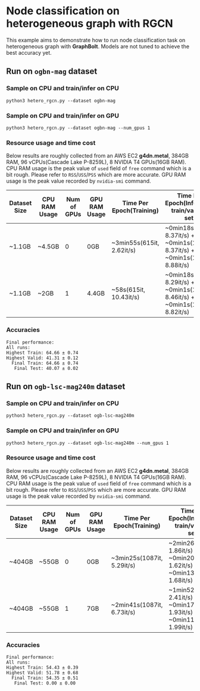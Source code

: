 # Node classification on heterogeneous graph with RGCN

This example aims to demonstrate how to run node classification task on heterogeneous graph with **GraphBolt**. Models are not tuned to achieve the best accuracy yet.

## Run on `ogbn-mag` dataset

### Sample on CPU and train/infer on CPU
```
python3 hetero_rgcn.py --dataset ogbn-mag
```

### Sample on CPU and train/infer on GPU
```
python3 hetero_rgcn.py --dataset ogbn-mag --num_gpus 1
```

### Resource usage and time cost
Below results are roughly collected from an AWS EC2 **g4dn.metal**, 384GB RAM, 96 vCPUs(Cascade Lake P-8259L), 8 NVIDIA T4 GPUs(16GB RAM). CPU RAM usage is the peak value of `used` field of `free` command which is a bit rough. Please refer to `RSS`/`USS`/`PSS` which are more accurate. GPU RAM usage is the peak value recorded by `nvidia-smi` command.

| Dataset Size | CPU RAM Usage | Num of GPUs | GPU RAM Usage | Time Per Epoch(Training) | Time Per Epoch(Inference: train/val/test set)      |
| ------------ | ------------- | ----------- | ---------- | --------- | ---------------------------    |
| ~1.1GB       | ~4.5GB        | 0           |  0GB       | ~3min55s(615it, 2.62it/s)   | ~0min18s(154it, 8.37it/s) + ~0min1s(16it, 8.37it/s) + ~0min1s(11it, 8.88it/s)   |
| ~1.1GB       | ~2GB          | 1           |  4.4GB     | ~58s(615it, 10.43it/s)   | ~0min18s(154it, 8.29it/s) + ~0min1s(16it, 8.46it/s) + ~0min1s(11it, 8.82it/s)   |

### Accuracies
```
Final performance: 
All runs:
Highest Train: 64.66 ± 0.74
Highest Valid: 41.31 ± 0.12
  Final Train: 64.66 ± 0.74
   Final Test: 40.07 ± 0.02
```

## Run on `ogb-lsc-mag240m` dataset

### Sample on CPU and train/infer on CPU
```
python3 hetero_rgcn.py --dataset ogb-lsc-mag240m
```

### Sample on CPU and train/infer on GPU
```
python3 hetero_rgcn.py --dataset ogb-lsc-mag240m --num_gpus 1
```

### Resource usage and time cost
Below results are roughly collected from an AWS EC2 **g4dn.metal**, 384GB RAM, 96 vCPUs(Cascade Lake P-8259L), 8 NVIDIA T4 GPUs(16GB RAM). CPU RAM usage is the peak value of `used` field of `free` command which is a bit rough. Please refer to `RSS`/`USS`/`PSS` which are more accurate. GPU RAM usage is the peak value recorded by `nvidia-smi` command.

| Dataset Size | CPU RAM Usage | Num of GPUs | GPU RAM Usage | Time Per Epoch(Training) | Time Per Epoch(Inference: train/val/test set)      |
| ------------ | ------------- | ----------- | ---------- | --------- | ---------------------------    |
| ~404GB       | ~55GB       | 0           |  0GB       | ~3min25s(1087it, 5.29it/s)  | ~2min26s(272it, 1.86it/s) + ~0min20s(34it, 1.62it/s) + ~0min13s(22it, 1.68it/s)   |
| ~404GB       | ~55GB       | 1           |  7GB       | ~2min41s(1087it, 6.73it/s)  | ~1min52s(272it, 2.41it/s) + ~0min17s(34it, 1.93it/s) + ~0min11s(22it, 1.99it/s)  |

### Accuracies
```
Final performance: 
All runs:
Highest Train: 54.43 ± 0.39
Highest Valid: 51.78 ± 0.68
  Final Train: 54.35 ± 0.51
   Final Test: 0.00 ± 0.00
```
